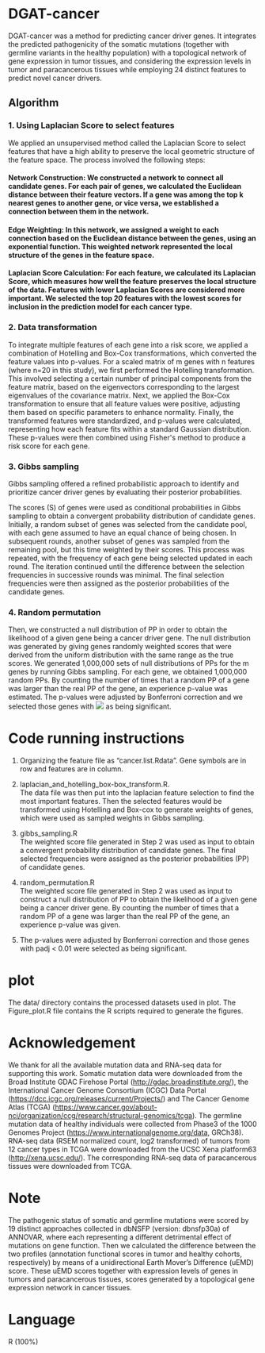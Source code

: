 # DGAT-cancer
DGAT-cancer was a method for predicting cancer driver genes. It integrates the predicted pathogenicity of the somatic mutations (together with germline variants in the healthy population) with a topological network of gene expression in tumor tissues, and considering the expression levels in tumor and paracancerous tissues while employing 24 distinct features to predict novel cancer drivers.
## Algorithm
### 1.	Using Laplacian Score to select features
We applied an unsupervised method called the Laplacian Score to select features that have a high ability to preserve the local geometric structure of the feature space. The process involved the following steps:
#### Network Construction: We constructed a network to connect all candidate genes. For each pair of genes, we calculated the Euclidean distance between their feature vectors. If a gene was among the top k nearest genes to another gene, or vice versa, we established a connection between them in the network.
#### Edge Weighting: In this network, we assigned a weight to each connection based on the Euclidean distance between the genes, using an exponential function. This weighted network represented the local structure of the genes in the feature space.
#### Laplacian Score Calculation: For each feature, we calculated its Laplacian Score, which measures how well the feature preserves the local structure of the data. Features with lower Laplacian Scores are considered more important. We selected the top 20 features with the lowest scores for inclusion in the prediction model for each cancer type.
### 2.	Data transformation  

To integrate multiple features of each gene into a risk score, we applied a combination of Hotelling and Box-Cox transformations, which converted the feature values into p-values. For a scaled matrix of m genes with n features (where n=20 in this study), we first performed the Hotelling transformation. This involved selecting a certain number of principal components from the feature matrix, based on the eigenvectors corresponding to the largest eigenvalues of the covariance matrix. Next, we applied the Box-Cox transformation to ensure that all feature values were positive, adjusting them based on specific parameters to enhance normality. Finally, the transformed features were standardized, and p-values were calculated, representing how each feature fits within a standard Gaussian distribution. These p-values were then combined using Fisher's method to produce a risk score for each gene.

### 3.	Gibbs sampling  
Gibbs sampling offered a refined probabilistic approach to identify and prioritize cancer driver genes by evaluating their posterior probabilities.

The scores (S) of genes were used as conditional probabilities in Gibbs sampling to obtain a convergent probability distribution of candidate genes.  Initially, a random subset of genes was selected from the candidate pool, with each gene assumed to have an equal chance of being chosen.  In subsequent rounds, another subset of genes was sampled from the remaining pool, but this time weighted by their scores.  This process was repeated, with the frequency of each gene being selected updated in each round.  The iteration continued until the difference between the selection frequencies in successive rounds was minimal.  The final selection frequencies were then assigned as the posterior probabilities of the candidate genes.

### 4.	Random permutation  
Then, we constructed a null distribution of PP in order to obtain the likelihood of a given gene being a cancer driver gene. The null distribution was generated by giving genes randomly weighted scores that were derived from the uniform distribution with the same range as the true scores. We generated 1,000,000 sets of null distributions of PPs for the m genes by running Gibbs sampling. For each gene, we obtained 1,000,000 random PPs. By counting the number of times that a random PP of a gene was larger than the real PP of the gene, an experience p-value was estimated. The p-values were adjusted by Bonferroni correction and we selected those genes with ![](https://latex.codecogs.com/svg.image?p_{adj}<0.01) as being significant.  

# Code running instructions  
1.	Organizing the feature file as “cancer.list.Rdata”. Gene symbols are in row and features are in column.  

2.	laplacian_and_hotelling_box-box_transform.R.   
The data file was then put into the laplacian feature selection to find the most important features. Then the selected features would be transformed using Hotelling and Box-cox to generate weights of genes, which were used as sampled weights in Gibbs sampling.  

3.	gibbs_sampling.R  
The weighted score file generated in Step 2 was used as input to obtain a convergent probability distribution of candidate genes. The final selected frequencies were assigned as the posterior probabilities (PP) of candidate genes.  

4.	random_permutation.R  
The weighted score file generated in Step 2 was used as input to construct a null distribution of PP to obtain the likelihood of a given gene being a cancer driver gene. By counting the number of times that a random PP of a gene was larger than the real PP of the gene, an experience p-value was given.   

5.	The p-values were adjusted by Bonferroni correction and those genes with padj < 0.01 were selected as being significant.
# plot 
The data/ directory contains the processed datasets used in plot.
The Figure_plot.R file contains the R scripts required to generate the figures.
# Acknowledgement  
We thank for all the available mutation data and RNA-seq data for supporting this work. Somatic mutation data were downloaded from the Broad Institute GDAC Firehose Portal (http://gdac.broadinstitute.org/), the International Cancer Genome Consortium (ICGC) Data Portal (https://dcc.icgc.org/releases/current/Projects/) and The Cancer Genome Atlas (TCGA) (https://www.cancer.gov/about-nci/organization/ccg/research/structural-genomics/tcga). The germline mutation data of healthy individuals were collected from Phase3 of the 1000 Genomes Project (https://www.internationalgenome.org/data, GRCh38). RNA-seq data (RSEM normalized count, log2 transformed) of tumors from 12 cancer types in TCGA were downloaded from the UCSC Xena platform63 (http://xena.ucsc.edu/). The corresponding RNA-seq data of paracancerous tissues were downloaded from TCGA.  
# Note  
The pathogenic status of somatic and germline mutations were scored by 19 distinct approaches collected in dbNSFP (version: dbnsfp30a) of ANNOVAR, where each representing a different detrimental effect of mutations on gene function. Then we calculated the difference between the two profiles (annotation functional scores in tumor and healthy cohorts, respectively) by means of a unidirectional Earth Mover’s Difference (uEMD) score. These uEMD scores together with expression levels of genes in tumors and paracancerous tissues, scores generated by a topological gene expression network in cancer tissues.  
# Language
R (100%)

